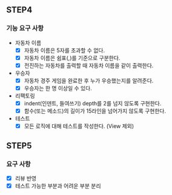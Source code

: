 ## STEP4
### 기능 요구 사항

- 자동차 이름
  - [x] 자동차 이름은 5자를 초과할 수 없다.
  - [x] 자동차 이름은 쉼표(,)를 기준으로 구분한다.
  - [x] 전진하는 자동차를 출력할 때 자동차 이름을 같이 출력한다.
- 우승자
  - [x] 자동차 경주 게임을 완료한 후 누가 우승했는지를 알려준다. 
  - [x] 우승자는 한 명 이상일 수 있다.
- 리팩토링
  - [x] indent(인덴트, 들여쓰기) depth를 2를 넘지 않도록 구현한다.
  - [x] 함수(또는 메소드)의 길이가 15라인을 넘어가지 않도록 구현한다.
- 테스트
  - [x] 모든 로직에 대해 테스트를 작성한다. (View 제외)

## STEP5
### 요구 사항

- [x] 리뷰 반영
- [x] 테스트 가능한 부분과 어려운 부분 분리